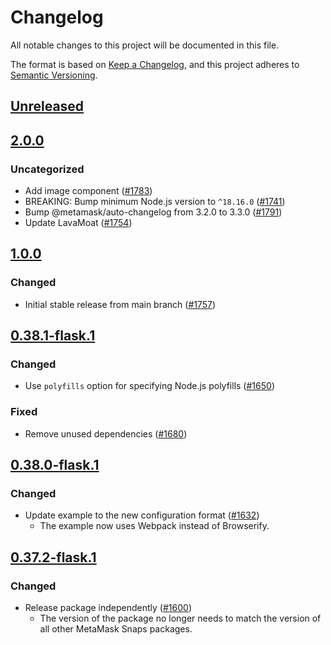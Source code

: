 # Changelog
All notable changes to this project will be documented in this file.

The format is based on [Keep a Changelog](https://keepachangelog.com/en/1.0.0/),
and this project adheres to [Semantic Versioning](https://semver.org/spec/v2.0.0.html).

## [Unreleased]

## [2.0.0]
### Uncategorized
- Add image component ([#1783](https://github.com/MetaMask/snaps-skunkworks.git/pull/1783))
- BREAKING: Bump minimum Node.js version to `^18.16.0` ([#1741](https://github.com/MetaMask/snaps-skunkworks.git/pull/1741))
- Bump @metamask/auto-changelog from 3.2.0 to 3.3.0 ([#1791](https://github.com/MetaMask/snaps-skunkworks.git/pull/1791))
- Update LavaMoat ([#1754](https://github.com/MetaMask/snaps-skunkworks.git/pull/1754))

## [1.0.0]
### Changed
- Initial stable release from main branch ([#1757](https://github.com/MetaMask/snaps/pull/1757))

## [0.38.1-flask.1]
### Changed
- Use `polyfills` option for specifying Node.js polyfills ([#1650](https://github.com/MetaMask/snaps/pull/1650))

### Fixed
- Remove unused dependencies ([#1680](https://github.com/MetaMask/snaps/pull/1680))

## [0.38.0-flask.1]
### Changed
- Update example to the new configuration format ([#1632](https://github.com/MetaMask/snaps/pull/1632))
  - The example now uses Webpack instead of Browserify.

## [0.37.2-flask.1]
### Changed
- Release package independently ([#1600](https://github.com/MetaMask/snaps/pull/1600))
  - The version of the package no longer needs to match the version of all other
    MetaMask Snaps packages.

[Unreleased]: https://github.com/MetaMask/snaps-skunkworks.git/compare/@metamask/ethers-js-example-snap@2.0.0...HEAD
[2.0.0]: https://github.com/MetaMask/snaps-skunkworks.git/compare/@metamask/ethers-js-example-snap@1.0.0...@metamask/ethers-js-example-snap@2.0.0
[1.0.0]: https://github.com/MetaMask/snaps-skunkworks.git/compare/@metamask/ethers-js-example-snap@0.38.1-flask.1...@metamask/ethers-js-example-snap@1.0.0
[0.38.1-flask.1]: https://github.com/MetaMask/snaps-skunkworks.git/compare/@metamask/ethers-js-example-snap@0.38.0-flask.1...@metamask/ethers-js-example-snap@0.38.1-flask.1
[0.38.0-flask.1]: https://github.com/MetaMask/snaps-skunkworks.git/compare/@metamask/ethers-js-example-snap@0.37.2-flask.1...@metamask/ethers-js-example-snap@0.38.0-flask.1
[0.37.2-flask.1]: https://github.com/MetaMask/snaps-skunkworks.git/releases/tag/@metamask/ethers-js-example-snap@0.37.2-flask.1
